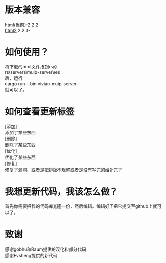 # 版本兼容
html(当前)-2.2.2</br>
[html2](https://github.com/onodera2007/html2) 2.2.3-</br>
# 如何使用？
将下载的html文件拖到rs的<br>
rs\servers\muip-server\res<br>
后，运行<br>
cargo run --bin vivian-muip-server<br>
就可以了。<br>
# 如何查看更新标签
[添加]<br>
添加了某些东西<br>
[删除]<br>
删除了某些东西<br>
[优化]<br>
优化了某些东西<br>
[修复]<br>
修复了漏洞，或者是把排版不规整或者是没有写完的给补完了<br>
# 我想更新代码，我该怎么做？
首先你需要把我的代码库克隆一份，然后编辑。编辑好了把它提交至github上就可以了。
# 致谢
感谢gobhu和Raum提供的汉化和部分代码<br>
感谢Fvsheng提供的新代码
